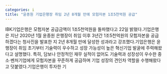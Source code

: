 ```yaml
---
categories: i
title: "윤종원 기업은행장 취임 2년 8개월 만에 모험자본 1조5천억원 공급"
---
```

IBK기업은행은 모험자본 공급금액이 1조5천억원을 돌파했다고 22일 밝혔다.기업은행은 지난 2020년 1월 윤종원 은행장이 취임 이후 3년간 1조5천억원의 모험자본을 공급하겠다는 청사진을 발표한 지 2년 8개월 만에 달성한 성과라고 강조했다.기업은행은 윤 행장이 취임 초기부터 기술력이 우수하고 성장 가능성이 높은 혁신기업 발굴에 주력해왔다고 설명했다. 특히, 담보나 안정적인 재무 실적이 없어도 기술력과 성장성이 우수한 중소·벤처기업에게 모험자본을 꾸준하게 공급하며 기업 성장의 견인차 역할을 수행해왔다고 덧붙였다.기업은행이 투자한 기
